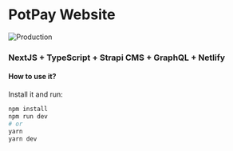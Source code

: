 # PotPay Website 
![Production](https://github.com/PotPay/potpay-website/workflows/Production/badge.svg)

### NextJS + TypeScript + Strapi CMS + GraphQL + Netlify

#### How to use it?

Install it and run:

```bash
npm install
npm run dev
# or
yarn
yarn dev
```
